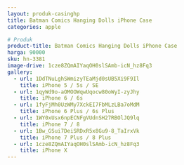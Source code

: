 ```yaml
---
layout: produk-casinghp
title: Batman Comics Hanging Dolls iPhone Case
categories: apple

# Produk
product-title: Batman Comics Hanging Dolls iPhone Case
harga: 90000
sku: hn-3381
image-drive: 1cze8ZQmAIYaqOH0slSAmb-icN_hz8Fq3
gallery:
  - url: 1DdTNuLghSWmizyTEaMjd0sUB5Xi9F9Il
    title: iPhone 5 / 5s / SE
  - url: 1qyWd9o-aOMOOWqwUqocw80oWyI-zyJhy
    title: iPhone 6 / 6s
  - url: 1fyFjMh0UzWMy7XckEI7FbMLzLBa7oMdM
    title: iPhone 6 Plus / 6s Plus
  - url: 1WY0xUsx6npECNFgVUdnSH27RBOlJQ9lq
    title: iPhone 7 / 8
  - url: 1Bw_GSui7DeiSRDxR5x8Gu9-8_TaIrxVk
    title: iPhone 7 Plus / 8 Plus
  - url: 1cze8ZQmAIYaqOH0slSAmb-icN_hz8Fq3
    title: iPhone X
---
```

